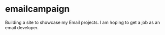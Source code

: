 # emailcampaign
Building a site to showcase my Email projects. I am hoping to get a job as an email developer.
